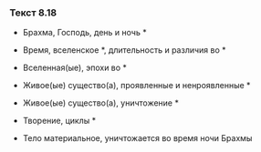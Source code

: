 ### Текст 8.18

- Брахма, Господь, день и ночь *

- Время, вселенское *, длительность и различия во *

- Вселенная(ые), эпохи во *

- Живое(ые) существо(а), проявленные и ненроявленные *

- Живое(ые) существо(а), уничтожение *

- Творение, циклы *

- Тело материальное, уничтожается во время ночи Брахмы
	
